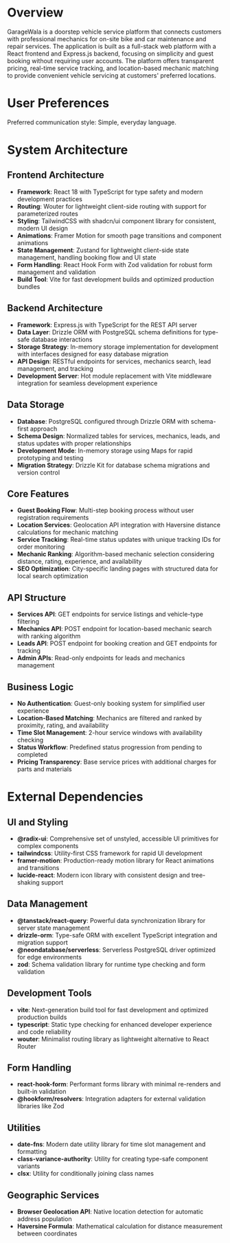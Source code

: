 # Overview

GarageWala is a doorstep vehicle service platform that connects customers with professional mechanics for on-site bike and car maintenance and repair services. The application is built as a full-stack web platform with a React frontend and Express.js backend, focusing on simplicity and guest booking without requiring user accounts. The platform offers transparent pricing, real-time service tracking, and location-based mechanic matching to provide convenient vehicle servicing at customers' preferred locations.

# User Preferences

Preferred communication style: Simple, everyday language.

# System Architecture

## Frontend Architecture
- **Framework**: React 18 with TypeScript for type safety and modern development practices
- **Routing**: Wouter for lightweight client-side routing with support for parameterized routes
- **Styling**: TailwindCSS with shadcn/ui component library for consistent, modern UI design
- **Animations**: Framer Motion for smooth page transitions and component animations
- **State Management**: Zustand for lightweight client-side state management, handling booking flow and UI state
- **Form Handling**: React Hook Form with Zod validation for robust form management and validation
- **Build Tool**: Vite for fast development builds and optimized production bundles

## Backend Architecture
- **Framework**: Express.js with TypeScript for the REST API server
- **Data Layer**: Drizzle ORM with PostgreSQL schema definitions for type-safe database interactions
- **Storage Strategy**: In-memory storage implementation for development with interfaces designed for easy database migration
- **API Design**: RESTful endpoints for services, mechanics search, lead management, and tracking
- **Development Server**: Hot module replacement with Vite middleware integration for seamless development experience

## Data Storage
- **Database**: PostgreSQL configured through Drizzle ORM with schema-first approach
- **Schema Design**: Normalized tables for services, mechanics, leads, and status updates with proper relationships
- **Development Mode**: In-memory storage using Maps for rapid prototyping and testing
- **Migration Strategy**: Drizzle Kit for database schema migrations and version control

## Core Features
- **Guest Booking Flow**: Multi-step booking process without user registration requirements
- **Location Services**: Geolocation API integration with Haversine distance calculations for mechanic matching
- **Service Tracking**: Real-time status updates with unique tracking IDs for order monitoring
- **Mechanic Ranking**: Algorithm-based mechanic selection considering distance, rating, experience, and availability
- **SEO Optimization**: City-specific landing pages with structured data for local search optimization

## API Structure
- **Services API**: GET endpoints for service listings and vehicle-type filtering
- **Mechanics API**: POST endpoint for location-based mechanic search with ranking algorithm
- **Leads API**: POST endpoint for booking creation and GET endpoints for tracking
- **Admin APIs**: Read-only endpoints for leads and mechanics management

## Business Logic
- **No Authentication**: Guest-only booking system for simplified user experience
- **Location-Based Matching**: Mechanics are filtered and ranked by proximity, rating, and availability
- **Time Slot Management**: 2-hour service windows with availability checking
- **Status Workflow**: Predefined status progression from pending to completed
- **Pricing Transparency**: Base service prices with additional charges for parts and materials

# External Dependencies

## UI and Styling
- **@radix-ui**: Comprehensive set of unstyled, accessible UI primitives for complex components
- **tailwindcss**: Utility-first CSS framework for rapid UI development
- **framer-motion**: Production-ready motion library for React animations and transitions
- **lucide-react**: Modern icon library with consistent design and tree-shaking support

## Data Management
- **@tanstack/react-query**: Powerful data synchronization library for server state management
- **drizzle-orm**: Type-safe ORM with excellent TypeScript integration and migration support
- **@neondatabase/serverless**: Serverless PostgreSQL driver optimized for edge environments
- **zod**: Schema validation library for runtime type checking and form validation

## Development Tools
- **vite**: Next-generation build tool for fast development and optimized production builds
- **typescript**: Static type checking for enhanced developer experience and code reliability
- **wouter**: Minimalist routing library as lightweight alternative to React Router

## Form Handling
- **react-hook-form**: Performant forms library with minimal re-renders and built-in validation
- **@hookform/resolvers**: Integration adapters for external validation libraries like Zod

## Utilities
- **date-fns**: Modern date utility library for time slot management and formatting
- **class-variance-authority**: Utility for creating type-safe component variants
- **clsx**: Utility for conditionally joining class names

## Geographic Services
- **Browser Geolocation API**: Native location detection for automatic address population
- **Haversine Formula**: Mathematical calculation for distance measurement between coordinates